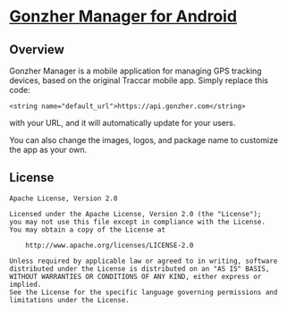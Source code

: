 # [Gonzher Manager for Android](https://www.gps.gonzher.com)

## Overview

Gonzher Manager is a mobile application for managing GPS tracking devices, based on the original Traccar mobile app. Simply replace this code:
```
<string name="default_url">https://api.gonzher.com</string>
```
with your URL, and it will automatically update for your users.

You can also change the images, logos, and package name to customize the app as your own.

## License

    Apache License, Version 2.0

    Licensed under the Apache License, Version 2.0 (the "License");
    you may not use this file except in compliance with the License.
    You may obtain a copy of the License at

        http://www.apache.org/licenses/LICENSE-2.0

    Unless required by applicable law or agreed to in writing, software
    distributed under the License is distributed on an "AS IS" BASIS,
    WITHOUT WARRANTIES OR CONDITIONS OF ANY KIND, either express or implied.
    See the License for the specific language governing permissions and
    limitations under the License.